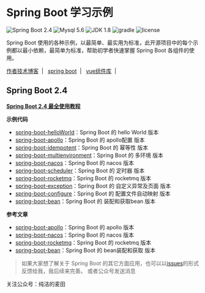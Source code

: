Spring Boot 学习示例
=========================

![Spring Boot 2.4](https://img.shields.io/badge/Spring%20Boot-2.0-brightgreen.svg)
![Mysql 5.6](https://img.shields.io/badge/Mysql-5.6-blue.svg)
![JDK 1.8](https://img.shields.io/badge/JDK-1.8-brightgreen.svg)
![gradle](https://img.shields.io/badge/gradle-6.7-<COLOR>)
![license](https://img.shields.io/badge/license-MPL--2.0-blue.svg)

Spring Boot 使用的各种示例，以最简单、最实用为标准，此开源项目中的每个示例都以最小依赖，最简单为标准，帮助初学者快速掌握 Spring Boot 各组件的使用。

[作者技术博客](https://www.idearyou.cn) &nbsp;| &nbsp;
[spring boot](https://github.com/qw7575/spring-boot-examples) &nbsp;| &nbsp;
[vue组件库](https://github.com/qw7575/vue-qw-doc) &nbsp;| &nbsp; 

## Spring Boot 2.4

**[Spring Boot 2.4 最全使用教程](https://github.com/qw7575/spring-boot-examples)**


**示例代码**
- [spring-boot-helloWorld](https://github.com/qw7575/spring-boot-examples/tree/main/spring-boot-hello)：Spring Boot 的 hello World 版本
- [spring-boot-apollo](https://github.com/qw7575/spring-boot-examples/tree/main/spring-boot-apollo)：Spring Boot 的 apollo配置 版本
- [spring-boot-idempotent](https://github.com/qw7575/spring-boot-examples/tree/main/spring-boot-idempotent)：Spring Boot 的 幂等性 版本
- [spring-boot-multienvironment](https://github.com/qw7575/spring-boot-examples/tree/main/spring-boot-multienvironment)：Spring Boot 的 多环境 版本
- [spring-boot-nacos](https://github.com/qw7575/spring-boot-examples/tree/main/spring-boot-nacos)：Spring Boot 的 nacos 版本
- [spring-boot-scheduler](https://github.com/qw7575/spring-boot-examples/tree/main/spring-boot-scheduler)：Spring Boot 的 定时器 版本
- [spring-boot-rocketmq](https://github.com/qw7575/spring-boot-examples/tree/main/spring-boot-rocketmq)：Spring Boot 的 rocketmq 版本
- [spring-boot-exception](https://github.com/qw7575/spring-boot-examples/tree/main/spring-boot-exception)：Spring Boot 的 自定义异常及页面 版本
- [spring-boot-configure](https://github.com/qw7575/spring-boot-examples/tree/main/spring-boot-configure)：Spring Boot 的 配置文件自动映射 版本
- [spring-boot-bean](https://github.com/qw7575/spring-boot-examples/tree/main/spring-boot-bean)：Spring Boot 的 装配和获取bean 版本



**参考文章**
- [spring-boot-apollo](https://idearyou.cn/archives/bootapollo)：Spring Boot 的 apollo 版本
- [spring-boot-nacos](https://idearyou.cn/archives/bootnacos)：Spring Boot 的 nacos 版本
- [spring-boot-rocketmq](https://idearyou.cn/archives/bootrocketmq)：Spring Boot 的 rocketmq 版本
- [spring-boot-bean](https://idearyou.cn/archives/bootbean)：Spring Boot 的 bean装配和获取 版本


> 如果大家想了解关于 Spring Boot 的其它方面应用，也可以以[issues](https://github.com/qw7575/spring-boot-examples/issues)的形式反馈给我，我后续来完善。
或者公众号发送消息

关注公众号：纯洁的麦田